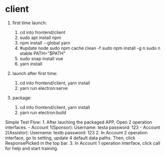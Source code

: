 # client
1. first time launch:
    1. cd into frontend/client
    2. sudo apt install npm 
    3. npm install --global yarn
    4. #update node
        sudo npm cache clean -f
        sudo npm install -g n
        sudo n stable
        PATH="$PATH"
    5. sudo snap install vue
    6. yarn install

2. launch after first time:
    1. cd into frontend/client, yarn install
    2. yarn run electron:serve

3. package:
    1. cd into frontend/client, yarn install
    2. yarn run electron:build

Simple Test Flow:
    1. After lauching the packaged APP, Open 2 operation interfaces. 
        - Account 1(Sponsor): Username: testa password: 123
        - Account 2(Assistor): Username: testb password: 123
    2. In Account 2 operation interface, go to setting, update 4 default data paths. Then, click ResponsePicked in the top bar.
    3. In Account 1 operation interface, click call for help and start training.




